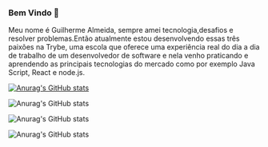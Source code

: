 ### Bem Vindo 👋<br>
Meu nome é Guilherme Almeida, sempre amei tecnologia,desafios e resolver problemas.Então atualmente estou desenvolvendo essas três paixões na Trybe, uma escola que oferece uma experiência real do dia a dia de trabalho de um desenvolvedor de software e nela venho praticando e aprendendo as principais tecnologias do mercado como por exemplo Java Script, React e node.js.

[![Anurag's GitHub stats](https://github-readme-stats.vercel.app/api?username=Guilherme-Almeidaa)](https://github.com/anuraghazra/github-readme-stats)

![Anurag's GitHub stats](https://github-readme-stats.vercel.app/api?username=Guilherme-Almeidaa&hide=contribs,prs)

![Anurag's GitHub stats](https://github-readme-stats.vercel.app/api?username=Guilherme-Almeidaa&show_icons=true)

![Anurag's GitHub stats](https://github-readme-stats.vercel.app/api?username=Guilherme-Almeidaa&show_icons=true&theme=radical)





<!--
**Guilherme-Almeidaa/Guilherme-Almeidaa** is a ✨ _special_ ✨ repository because its `README.md` (this file) appears on your GitHub profile.

Here are some ideas to get you started:

- 🔭 I’m currently working on ...
- 🌱 I’m currently learning ...
- 👯 I’m looking to collaborate on ...
- 🤔 I’m looking for help with ...
- 💬 Ask me about ...
- 📫 How to reach me: ...
- 😄 Pronouns: ...
- ⚡ Fun fact: ...
-->
